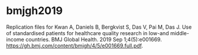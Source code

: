# bmjgh2019
Replication files for Kwan A, Daniels B, Bergkvist S, Das V, Pai M, Das J. Use of standardised patients for healthcare quality research in low-and middle-income countries. BMJ Global Health. 2019 Sep 1;4(5):e001669. https://gh.bmj.com/content/bmjgh/4/5/e001669.full.pdf.
